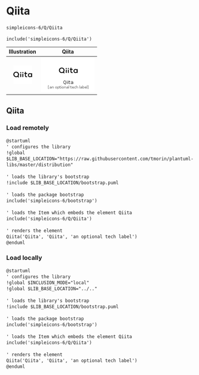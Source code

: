 # Qiita


```text
simpleicons-6/Q/Qiita
```

```text
include('simpleicons-6/Q/Qiita')
```



| Illustration | Qiita |
| :---: | :---: |
| ![illustration for Illustration](../../simpleicons-6/Q/Qiita.png) | ![illustration for Qiita](../../simpleicons-6/Q/Qiita.Local.png) |




## Qiita

### Load remotely
```plantuml
@startuml
' configures the library
!global $LIB_BASE_LOCATION="https://raw.githubusercontent.com/tmorin/plantuml-libs/master/distribution"

' loads the library's bootstrap
!include $LIB_BASE_LOCATION/bootstrap.puml

' loads the package bootstrap
include('simpleicons-6/bootstrap')

' loads the Item which embeds the element Qiita
include('simpleicons-6/Q/Qiita')

' renders the element
Qiita('Qiita', 'Qiita', 'an optional tech label')
@enduml
```

### Load locally
```plantuml
@startuml
' configures the library
!global $INCLUSION_MODE="local"
!global $LIB_BASE_LOCATION="../.."

' loads the library's bootstrap
!include $LIB_BASE_LOCATION/bootstrap.puml

' loads the package bootstrap
include('simpleicons-6/bootstrap')

' loads the Item which embeds the element Qiita
include('simpleicons-6/Q/Qiita')

' renders the element
Qiita('Qiita', 'Qiita', 'an optional tech label')
@enduml
```

